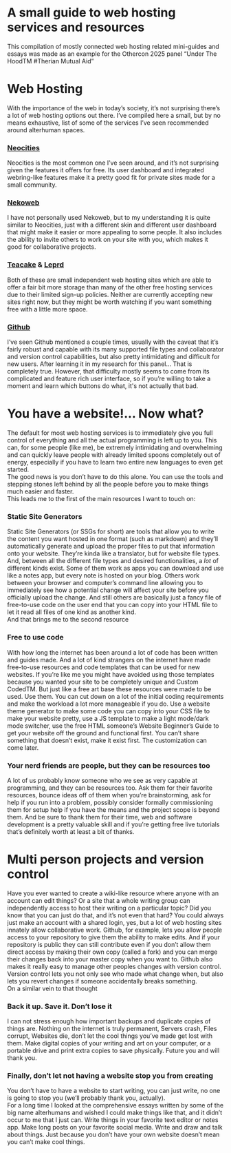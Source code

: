 # A small guide to web hosting services and resources

This compilation of mostly connected web hosting related mini-guides and essays was made as an example for the Othercon 2025 panel “Under The HoodTM \#Therian Mutual Aid”

# Web Hosting

With the importance of the web in today’s society, it’s not surprising there’s a lot of web hosting options out there.  I’ve compiled here a small, but by no means exhaustive, list of some of the services I’ve seen recommended around alterhuman spaces.

### [Neocities](https://neocities.org/)

Neocities is the most common one I’ve seen around, and it’s not surprising given the features it offers for free.  Its user dashboard and integrated webring-like features make it a pretty good fit for private sites made for a small community.

### [Nekoweb](https://nekoweb.org/)

I have not personally used Nekoweb, but to my understanding it is quite similar to Neocities, just with a different skin and different user dashboard that might make it easier or more appealing to some people.  It also includes the ability to invite others to work on your site with you, which makes it good for collaborative projects.

### [Teacake](https://teacake.org/) & [Leprd](https://leprd.space/)

Both of these are small independent web hosting sites which are able to offer a fair bit more storage than many of the other free hosting services due to their limited sign-up policies.  Neither are currently accepting new sites right now, but they might be worth watching if you want something free with a little more space.

### [Github](https://github.com/)

I’ve seen Github mentioned a couple times, usually with the caveat that it’s fairly robust and capable with its many supported file types and collaborator and version control capabilities, but also pretty intimidating and difficult for new users.  After learning it in my research for this panel… That is completely true.  However, that difficulty mostly seems to come from its complicated and feature rich user interface, so if you’re willing to take a moment and learn which buttons do what, it's not actually that bad.

# You have a website\!...  Now what?

The default for most web hosting services is to immediately give you full control of everything and all the actual programming is left up to you.  This can, for some people (like me), be extremely intimidating and overwhelming and can quickly leave people with already limited spoons completely out of energy, especially if you have to learn two entire new languages to even get started.  
The good news is you don’t have to do this alone.  You can use the tools and stepping stones left behind by all the people before you to make things much easier and faster.  
This leads me to the first of the main resources I want to touch on:

### Static Site Generators

Static Site Generators (or SSGs for short) are tools that allow you to write the content you want hosted in one format (such as markdown) and they’ll automatically generate and upload the proper files to put that information onto your website.  They’re kinda like a translator, but for website file types.  And, between all the different file types and desired functionalities, a *lot* of different kinds exist.  Some of them work as apps you can download and use like a notes app, but every note is hosted on your blog.  Others work between your browser and computer’s command line allowing you to immediately see how a potential change will affect your site before you officially upload the change.  And still others are basically just a fancy file of free-to-use code on the user end that you can copy into your HTML file to let it read all files of one kind as another kind.  
And that brings me to the second resource

### Free to use code

With how long the internet has been around a lot of code has been written and guides made.  And a lot of kind strangers on the internet have made free-to-use resources and code templates that can be used for new websites.  If you’re like me you might have avoided using those templates because you wanted your site to be completely unique and Custom CodedTM.  But just like a free art base these resources were made to be used.  Use them.  You can cut down on a lot of the initial coding requirements and make the workload a lot more manageable if you do.  Use a website theme generator to make some code you can copy into your CSS file to make your website pretty, use a JS template to make a light mode/dark mode switcher, use the free HTML someone’s Website Beginner’s Guide to get your website off the ground and functional first.  You can’t share something that doesn’t exist, make it exist first.  The customization can come later.

### Your nerd friends are people, but they can be resources too

A lot of us probably know someone who we see as very capable at programming, and they can be resources too.  Ask them for their favorite resources, bounce ideas off of them when you’re brainstorming, ask for help if you run into a problem, possibly consider formally commissioning them for setup help if you have the means and the project scope is beyond them.  And be sure to thank them for their time, web and software development is a pretty valuable skill and if you’re getting free live tutorials that’s definitely worth at least a bit of thanks.

# Multi person projects and version control

Have you ever wanted to create a wiki-like resource where anyone with an account can edit things?  Or a site that a whole writing group can independently access to host their writing on a particular topic?  Did you know that you can just do that, and it’s not even that hard?  You could always just make an account with a shared login, yes, but a lot of web hosting sites innately allow collaborative work.  Github, for example, lets you allow people access to your repository to give them the ability to make edits.  And if your repository is public they can still contribute even if you don’t allow them direct access by making their own copy (called a fork) and you can merge their changes back into your master copy when you want to.  Github also makes it really easy to manage other peoples changes with version control.  Version control lets you not only see who made what change when, but also lets you revert changes if someone accidentally breaks something.  
On a similar vein to that thought

### Back it up.  Save it.  Don’t lose it

I can not stress enough how important backups and duplicate copies of things are.  Nothing on the internet is truly permanent, Servers crash, Files corrupt, Websites die, don’t let the cool things you’ve made get lost with them.  Make digital copies of your writing and art on your computer, or a portable drive and print extra copies to save physically.  Future you and will thank you.

### Finally, don’t let not having a website stop you from creating

You don’t have to have a website to start writing, you can just write, no one is going to stop you (we’ll probably thank you, actually).  
For a long time I looked at the comprehensive essays written by some of the big name alterhumans and wished I could make things like that, and it didn’t occur to me that I just can.  Write things in your favorite text editor or notes app.  Make long posts on your favorite social media.  Write and draw and talk about things.  Just because you don’t have your own website doesn’t mean you can’t make cool things.